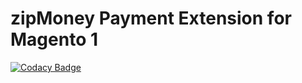 # zipMoney Payment Extension for Magento 1

[![Codacy Badge](https://api.codacy.com/project/badge/Grade/1e69cb03209143c4b56a0eb36d9d3d91)](https://www.codacy.com?utm_source=git@bitbucket.org&amp;utm_medium=referral&amp;utm_content=zipmoney-platform/zip.magento1&amp;utm_campaign=Badge_Grade)